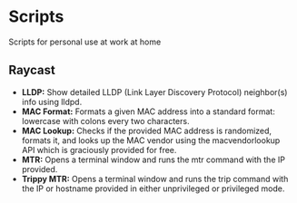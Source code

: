 # Scripts

Scripts for personal use at work at home

## Raycast

* **LLDP:** Show detailed LLDP (Link Layer Discovery Protocol) neighbor(s) info using lldpd.
* **MAC Format:** Formats a given MAC address into a standard format: lowercase with colons every two characters.
* **MAC Lookup:** Checks if the provided MAC address is randomized, formats it, and looks up the MAC vendor using the macvendorlookup API which is graciously provided for free.
* **MTR:** Opens a terminal window and runs the mtr command with the IP provided.
* **Trippy MTR:** Opens a terminal window and runs the trip command with the IP or hostname provided in either unprivileged or privileged mode.
